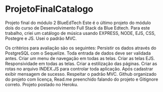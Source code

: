 # ProjetoFinalCatalogo
Projeto final do módulo 2 BlueEdTech
Este é o último projeto do módulo dois do curso de Desenvolvimento Full Stack da Blue Edtech. Para este trabalho, criei um catálogo de música usando EXPRESS, NODE, EJS, CSS, Postegre e JS. Usei o padrão MVC.


Os critérios para avaliação são os seguintes: 
Persistir os dados através do PostgreSQL com o Sequelize.
Toda entrada de dados deve ser validada antes.
Criar um menu de navegação em todas as telas.
Criar as telas EJS.
Responsividade em todas as telas.
Criar a estilização das páginas. 
Criar as rotas no arquivo INDEX.JS para controlar toda aplicação. 
Após cadastrar exibir mensagem de sucesso. 
Respeitar o padrão MVC. 
Github organizado do projeto com licença, Read.me preenchido falando do projeto e Gitignore correto. 
Projeto postado no Heroku. 
